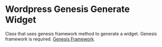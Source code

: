 # Wordpress Genesis Generate Widget

Class that uses genesis framework method to generate a widget. Genesis framework is required. [Genesis Framework](http://www.studiopress.com).




